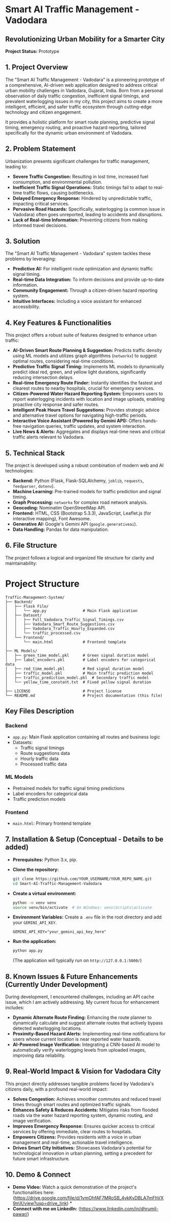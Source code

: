 
# Smart AI Traffic Management - Vadodara

## Revolutionizing Urban Mobility for a Smarter City

 **Project Status:** Prototype

## 1\. Project Overview

The "Smart AI Traffic Management - Vadodara" is a pioneering prototype of a comprehensive, AI-driven web application designed to address critical urban mobility challenges in Vadodara, Gujarat, India. Born from a personal observation of daily traffic congestion, inefficient signal timings, and prevalent waterlogging issues in my city, this project aims to create a more intelligent, efficient, and safer traffic ecosystem through cutting-edge technology and citizen engagement.

It provides a holistic platform for smart route planning, predictive signal timing, emergency routing, and proactive hazard reporting, tailored specifically for the dynamic urban environment of Vadodara.

## 2\. Problem Statement

Urbanization presents significant challenges for traffic management, leading to:

  * **Severe Traffic Congestion:** Resulting in lost time, increased fuel consumption, and environmental pollution.
  * **Inefficient Traffic Signal Operations:** Static timings fail to adapt to real-time traffic flows, causing bottlenecks.
  * **Delayed Emergency Response:** Hindered by unpredictable traffic, impacting critical services.
  * **Pervasive Road Hazards:** Specifically, waterlogging (a common issue in Vadodara) often goes unreported, leading to accidents and disruptions.
  * **Lack of Real-time Information:** Preventing citizens from making informed travel decisions.

## 3\. Solution

The "Smart AI Traffic Management - Vadodara" system tackles these problems by leveraging:

  * **Predictive AI:** For intelligent route optimization and dynamic traffic signal timing.
  * **Real-time Data Integration:** To inform decisions and provide up-to-date information.
  * **Community Engagement:** Through a citizen-driven hazard reporting system.
  * **Intuitive Interfaces:** Including a voice assistant for enhanced accessibility.

## 4\. Key Features & Functionalities

This project offers a robust suite of features designed to enhance urban traffic:

  * **AI-Driven Smart Route Planning & Suggestion:** Predicts traffic density using ML models and utilizes graph algorithms (`networkx`) to suggest optimal routes, considering real-time conditions.
  * **Predictive Traffic Signal Timing:** Implements ML models to dynamically predict ideal red, green, and yellow light durations, significantly reducing intersection delays.
  * **Real-time Emergency Route Finder:** Instantly identifies the fastest and clearest routes to nearby hospitals, crucial for emergency services.
  * **Citizen-Powered Water Hazard Reporting System:** Empowers users to report waterlogging incidents with location and image uploads, enabling proactive city response and safer routes.
  * **Intelligent Peak Hours Travel Suggestions:** Provides strategic advice and alternative travel options for navigating high-traffic periods.
  * **Interactive Voice Assistant (Powered by Gemini API):** Offers hands-free navigation queries, traffic updates, and system interaction.
  * **Live News & Alerts:** Aggregates and displays real-time news and critical traffic alerts relevant to Vadodara.

## 5\. Technical Stack

The project is developed using a robust combination of modern web and AI technologies:

  * **Backend:** Python (Flask, Flask-SQLAlchemy, `joblib`, `requests`, `feedparser`, `dotenv`).
  * **Machine Learning:** Pre-trained models for traffic prediction and signal timing.
  * **Graph Processing:** `networkx` for complex road network analysis.
  * **Geocoding:** Nominatim OpenStreetMap API.
  * **Frontend:** HTML, CSS (Bootstrap 5.3.3), JavaScript, Leaflet.js (for interactive mapping), Font Awesome.
  * **Generative AI:** Google's Gemini API (`google.generativeai`).
  * **Data Handling:** Pandas for data manipulation.

## 6\. File Structure

The project follows a logical and organized file structure for clarity and maintainability:

# Project Structure

```
Traffic-Management-System/
├── Backend/
│   ├── Flask File/
│   │   └── app.py                # Main Flask application
│   ├── Dataset/
│   │   ├── Full_Vadodara_Traffic_Signal_Timings.csv
│   │   ├── Vadodara_Smart_Route_Suggestions.csv
│   │   ├── Vadodara_Traffic_Hourly_Expanded.csv
│   │   └── traffic_processed.csv
│   └── Frontend/
│       └── main.html             # Frontend template
│
├── ML Models/
│   ├── green_time_model.pkl      # Green signal duration model
│   ├── label_encoders.pkl        # Label encoders for categorical data
│   ├── red_time_model.pkl        # Red signal duration model
│   ├── traffic_model.pkl         # Main traffic prediction model
│   ├── traffic_prediction_model.pkl  # Secondary traffic model
│   └── yellow_time_constant.txt  # Fixed yellow signal duration
│
├── LICENSE                       # Project license
└── README.md                     # Project documentation (this file)
```

## Key Files Description

### Backend
- `app.py`: Main Flask application containing all routes and business logic
- Datasets:
  - Traffic signal timings
  - Route suggestions data
  - Hourly traffic data
  - Processed traffic data

### ML Models
- Pretrained models for traffic signal timing predictions
- Label encoders for categorical data
- Traffic prediction models

### Frontend
- `main.html`: Primary frontend template

## 7\. Installation & Setup (Conceptual - Details to be added)

  * **Prerequisites:** Python 3.x, pip.
  * **Clone the repository:**
    ```bash
    git clone https://github.com/YOUR_USERNAME/YOUR_REPO_NAME.git
    cd Smart-AI-Traffic-Management-Vadodara
    ```
  * **Create a virtual environment:**
    ```bash
    python -m venv venv
    source venv/bin/activate  # On Windows: venv\Scripts\activate
    ```
  
  * **Environment Variables:** Create a `.env` file in the root directory and add your `GEMINI_API_KEY`.
    ```
    GEMINI_API_KEY="your_gemini_api_key_here"
    ```
  * **Run the application:**
    ```bash
    python app.py
    ```
    (The application will typically run on `http://127.0.0.1:5000/`)

## 8\. Known Issues & Future Enhancements (Currently Under Development)

During development, I encountered challenges, including an API cache issue, which I am actively addressing. My current focus for enhancement includes:

  * **Dynamic Alternate Route Finding:** Enhancing the route planner to dynamically calculate and suggest alternate routes that actively bypass detected waterlogging locations.
  * **Proximity-Based Hazard Alerts:** Implementing real-time notifications for users whose current location is near reported water hazards.
  * **AI-Powered Image Verification:** Integrating a CNN-based AI model to automatically verify waterlogging levels from uploaded images, improving data reliability.

## 9\. Real-World Impact & Vision for Vadodara City

This project directly addresses tangible problems faced by Vadodara's citizens daily, with a profound real-world impact:

  * **Solves Congestion:** Achieves smoother commutes and reduced travel times through smart routes and optimized traffic signals.
  * **Enhances Safety & Reduces Accidents:** Mitigates risks from flooded roads via the water hazard reporting system, dynamic routing, and image verification.
  * **Improves Emergency Response:** Ensures quicker access to critical services by offering immediate, clear routes to hospitals.
  * **Empowers Citizens:** Provides residents with a voice in urban management and real-time, actionable travel intelligence.
  * **Drives Smart City Initiatives:** Showcases Vadodara's potential for technological innovation in urban planning, setting a precedent for future smart infrastructure.

## 10\. Demo & Connect

  * **Demo Video:** Watch a quick demonstration of the project's functionalities here:(https://drive.google.com/file/d/1vmOhfAF7MRoSB_4vkKvDBLA7mFhVX9mX/view?usp=drive_link) \*
  * **Connect with me on LinkedIn:** (https://www.linkedin.com/in/dhrumil-pawar/)



